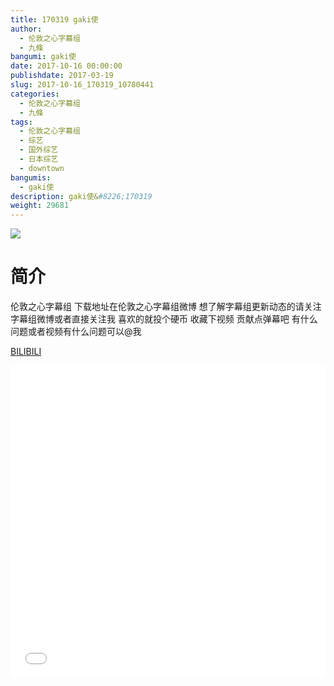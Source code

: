 ```yaml
---
title: 170319 gaki使
author: 
  - 伦敦之心字幕组
  - 九條
bangumi: gaki使
date: 2017-10-16 00:00:00
publishdate: 2017-03-19
slug: 2017-10-16_170319_10780441
categories: 
  - 伦敦之心字幕组
  - 九條
tags: 
  - 伦敦之心字幕组
  - 综艺
  - 国外综艺
  - 日本综艺
  - downtown
bangumis: 
  - gaki使
description: gaki使&#8226;170319
weight: 29681
---
```


![](https://i.imgur.com/sWgBaTc.jpg)

# 简介  
伦敦之心字幕组
下载地址在伦敦之心字幕组微博 想了解字幕组更新动态的请关注字幕组微博或者直接关注我 喜欢的就投个硬币 收藏下视频 贡献点弹幕吧 有什么问题或者视频有什么问题可以@我

  [BILIBILI](https://www.bilibili.com/video/av10780441/)


  <iframe src="//www.bilibili.com/html/html5player.html?cid=17787072&aid=10780441" width="100%" height="500" frameborder="0" allowfullscreen="allowfullscreen"></iframe>
